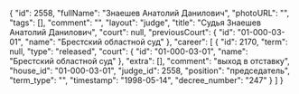 {
    "id": 2558,
    "fullName": "Знаешев Анатолий Данилович",
    "photoURL": "",
    "tags": [],
    "comment": "",
    "layout": "judge",
    "title": "Судья Знаешев Анатолий Данилович",
    "court": null,
    "previousCourt": {
        "id": "01-000-03-01",
        "name": "Брестский областной суд"
    },
    "career": [
        {
            "id": 2170,
            "term": null,
            "type": "released",
            "court": {
                "id": "01-000-03-01",
                "name": "Брестский областной суд"
            },
            "extra": [],
            "comment": "выход в отставку",
            "house_id": "01-000-03-01",
            "judge_id": 2558,
            "position": "председатель",
            "term_type": "",
            "timestamp": "1998-05-14",
            "decree_number": "247"
        }
    ]
}
